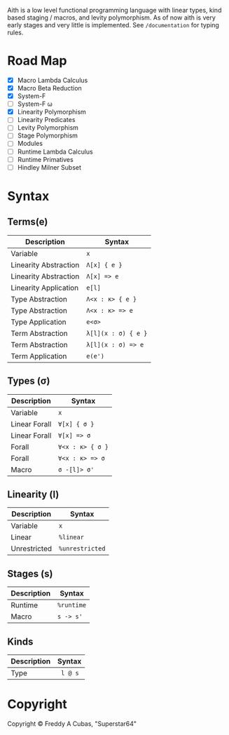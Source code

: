 
Aith is a low level functional programming language with linear types, kind based staging / macros, and levity polymorphism.
As of now aith is very early stages and very little is implemented.
See ``/documentation`` for typing rules.

# Road Map

* [x] Macro Lambda Calculus
* [x] Macro Beta Reduction
* [x] System-F
* [ ] System-F ω
* [x] Linearity Polymorphism
* [ ] Linearity Predicates
* [ ] Levity Polymorphism
* [ ] Stage Polymorphism
* [ ] Modules
* [ ] Runtime Lambda Calculus
* [ ] Runtime Primatives
* [ ] Hindley Milner Subset

# Syntax
## Terms(e)
| Description | Syntax |
|-|-|
| Variable | ``x`` |
| Linearity Abstraction | ``Λ[x] { e } `` |
| Linearity Abstraction | ``Λ[x] => e `` |
| Linearity Application | ``e[l]``
| Type Abstraction | ``Λ<x : κ> { e }`` |
| Type Abstraction | ``Λ<x : κ> => e`` |
| Type Application | ``e<σ>`` |
| Term Abstraction | ``λ[l](x : σ) { e }``|
| Term Abstraction | ``λ[l](x : σ) => e ``|
| Term Application | ``e(e')``|

## Types (σ)
| Description | Syntax |
|-|-|
| Variable | ``x`` |
| Linear Forall | ``∀[x] { σ }`` |
| Linear Forall | ``∀[x] => σ`` |
| Forall | ``∀<x : κ> { σ }`` |
| Forall | ``∀<x : κ> => σ`` |
| Macro | ``σ -[l]> σ'``|

## Linearity (l) 
| Description | Syntax |
|-|-|
| Variable | ``x`` |
| Linear | ``%linear`` |
| Unrestricted | ``%unrestricted`` |

## Stages (s)
| Description | Syntax |
|-|-|
| Runtime | ``%runtime`` |
| Macro | ``s -> s'`` |

## Kinds
| Description | Syntax |
|-|-|
| Type | `` l @ s`` |

# Copyright
Copyright © Freddy A Cubas, "Superstar64"
